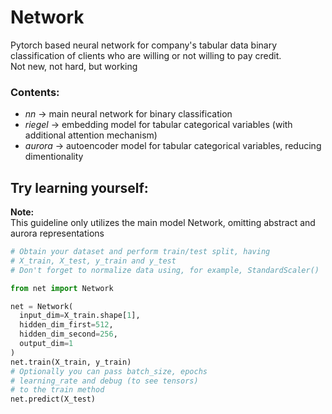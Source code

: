 # Network
Pytorch based neural network for company's tabular data binary classification of clients who are willing or not willing to pay credit.  
Not new, not hard, but working
### Contents:
* *nn*       -> main neural network for binary classification
* *riegel* ->  embedding model for tabular categorical variables (with additional attention mechanism)
* *aurora*   -> autoencoder model for tabular categorical variables, reducing dimentionality

## Try learning yourself:
**Note:**  
This guideline only utilizes the main model Network, omitting abstract and aurora representations
```python
# Obtain your dataset and perform train/test split, having
# X_train, X_test, y_train and y_test
# Don't forget to normalize data using, for example, StandardScaler()

from net import Network

net = Network(
  input_dim=X_train.shape[1],
  hidden_dim_first=512,
  hidden_dim_second=256,
  output_dim=1
)
net.train(X_train, y_train)
# Optionally you can pass batch_size, epochs
# learning_rate and debug (to see tensors)
# to the train method
net.predict(X_test)
```
